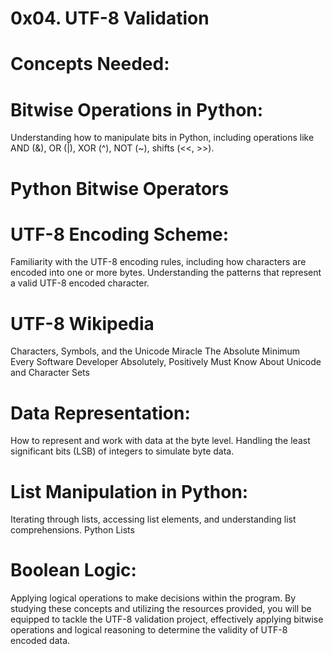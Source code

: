 
#                                                           0x04. UTF-8 Validation


# Concepts Needed:
# Bitwise Operations in Python:

Understanding how to manipulate bits in Python, including operations like AND (&), OR (|), XOR (^), NOT (~), shifts (<<, >>).
# Python Bitwise Operators
# UTF-8 Encoding Scheme:

Familiarity with the UTF-8 encoding rules, including how characters are encoded into one or more bytes.
Understanding the patterns that represent a valid UTF-8 encoded character.
# UTF-8 Wikipedia
Characters, Symbols, and the Unicode Miracle
The Absolute Minimum Every Software Developer Absolutely, Positively Must Know About Unicode and Character Sets
# Data Representation:

How to represent and work with data at the byte level.
Handling the least significant bits (LSB) of integers to simulate byte data.
# List Manipulation in Python:

Iterating through lists, accessing list elements, and understanding list comprehensions.
Python Lists
# Boolean Logic:

Applying logical operations to make decisions within the program.
By studying these concepts and utilizing the resources provided, you will be equipped to tackle the UTF-8 validation project, effectively applying bitwise operations and logical reasoning to determine the validity of UTF-8 encoded data.
